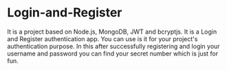 # Login-and-Register

It is a project based on Node.js, MongoDB, JWT and bcryptjs. It is a Login and Register authentication app. You can use is it for your project's authentication purpose.
In this after successfully registering and login your username and password you can find your secret number which is just for fun.
